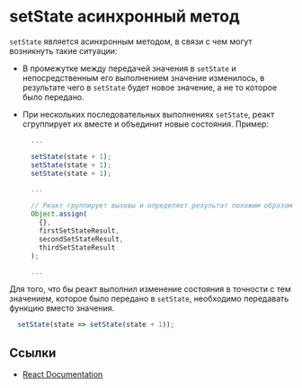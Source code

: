 # setState асинхронный метод

`setState` является асинхронным методом, в связи с чем могут возникнуть такие ситуации:

- В промежутке между передачей значения в `setState` и непосредственным его выполнением значение изменилось, в результате чего в `setState` будет новое значение, а не то которое было передано.
- При нескольких последовательных выполнениях `setState`, реакт сгруппирует их вместе и объединит новые состояния. Пример:

  ```js
    ...

    setState(state + 1);
    setState(state + 1);
    setState(state + 1);

    ...

    // Реакт группирует вызовы и определяет результат похожим образом
    Object.assign(
      {},
      firstSetStateResult,
      secondSetStateResult,
      thirdSetStateResult
    );

    ...
  ```

Для того, что бы реакт выполнил изменение состояния в точности с тем значением, которое было передано в `setState`, необходимо передавать функцию вместо значения.
```js
  setState(state => setState(state + 1));
```

## Ссылки

- [React Documentation](https://reactjs.org/docs/react-component.html#setstate)
